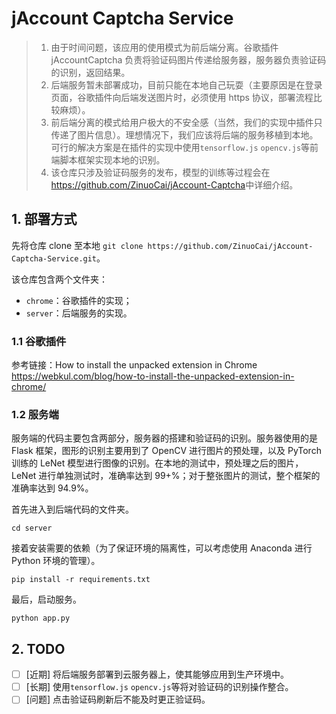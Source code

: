 # jAccount Captcha Service

> 1. 由于时间问题，该应用的使用模式为前后端分离。谷歌插件 jAccountCaptcha 负责将验证码图片传递给服务器，服务器负责验证码的识别，返回结果。
> 2. 后端服务暂未部署成功，目前只能在本地自己玩耍（主要原因是在登录页面，谷歌插件向后端发送图片时，必须使用 https 协议，部署流程比较麻烦）。
> 3. 前后端分离的模式给用户极大的不安全感（当然，我们的实现中插件只传递了图片信息）。理想情况下，我们应该将后端的服务移植到本地。可行的解决方案是在插件的实现中使用`tensorflow.js` `opencv.js`等前端脚本框架实现本地的识别。
> 4. 该仓库只涉及验证码服务的发布，模型的训练等过程会在<https://github.com/ZinuoCai/jAccount-Captcha>中详细介绍。

## 1. 部署方式

先将仓库 clone 至本地 `git clone https://github.com/ZinuoCai/jAccount-Captcha-Service.git`。

该仓库包含两个文件夹：

- `chrome`：谷歌插件的实现；
- `server`：后端服务的实现。

### 1.1 谷歌插件

参考链接：How to install the unpacked extension in Chrome <https://webkul.com/blog/how-to-install-the-unpacked-extension-in-chrome/>

### 1.2 服务端

服务端的代码主要包含两部分，服务器的搭建和验证码的识别。服务器使用的是 Flask 框架，图形的识别主要用到了 OpenCV 进行图片的预处理，以及 PyTorch 训练的 LeNet 模型进行图像的识别。在本地的测试中，预处理之后的图片，LeNet 进行单独测试时，准确率达到 99+%；对于整张图片的测试，整个框架的准确率达到 94.9%。

首先进入到后端代码的文件夹。

`cd server`

接着安装需要的依赖（为了保证环境的隔离性，可以考虑使用 Anaconda 进行 Python 环境的管理）。

`pip install -r requirements.txt`

最后，启动服务。

`python app.py`

## 2. TODO

- [ ] [近期] 将后端服务部署到云服务器上，使其能够应用到生产环境中。
- [ ] [长期] 使用`tensorflow.js` `opencv.js`等将对验证码的识别操作整合。
- [ ] [问题] 点击验证码刷新后不能及时更正验证码。
